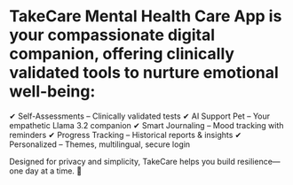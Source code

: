 # TakeCare Mental Health Care App is your compassionate digital companion, offering clinically validated tools to nurture emotional well-being:

✔ Self-Assessments – Clinically validated tests 
✔ AI Support Pet – Your empathetic Llama 3.2 companion 
✔ Smart Journaling – Mood tracking with reminders 
✔ Progress Tracking – Historical reports & insights 
✔ Personalized – Themes, multilingual, secure login

Designed for privacy and simplicity, TakeCare helps you build resilience—one day at a time. 🌱
